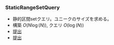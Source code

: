 ### StaticRangeSetQuery
- 静的区間setクエリ。ユニークのサイズを求める。
- 構築 $O(N\log(N))$, クエリ $O(\log(N))$
- [提出](https://atcoder.jp/contests/abc210/submissions/42226500)
- [提出](https://atcoder.jp/contests/abc174/submissions/42226531)